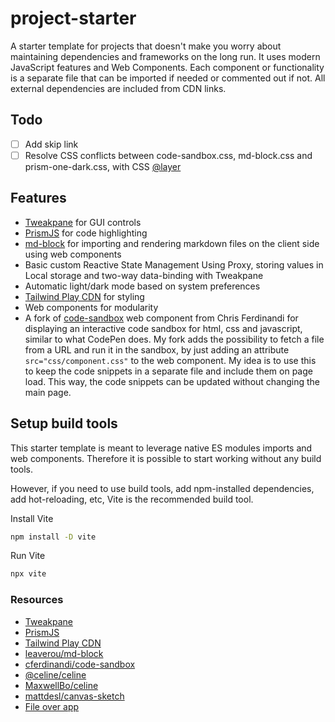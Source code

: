 # project-starter

A starter template for projects that doesn't make you worry about maintaining dependencies and frameworks on the long run. It uses modern JavaScript features and Web Components. Each component or functionality is a separate file that can be imported if needed or commented out if not. All external dependencies are included from CDN links.

## Todo

- [ ] Add skip link
- [ ] Resolve CSS conflicts between code-sandbox.css, md-block.css and prism-one-dark.css, with CSS [@layer](https://developer.mozilla.org/en-US/docs/Web/CSS/@layer)

## Features

- [Tweakpane](https://github.com/cocopon/tweakpane) for GUI controls
- [PrismJS](https://prismjs.com/) for code highlighting
- [md-block](https://github.com/leaverou/md-block) for importing and rendering markdown files on the client side using web components
- Basic custom Reactive State Management Using Proxy, storing values in Local storage and two-way data-binding with Tweakpane
- Automatic light/dark mode based on system preferences
- [Tailwind Play CDN](https://tailwindcss.com/docs/installation/play-cdn) for styling
- Web components for modularity
- A fork of [code-sandbox](https://gist.github.com/cferdinandi/df9c95ae5f5ebcddf2ab85bb2805ff07) web component from Chris Ferdinandi for displaying an interactive code sandbox for html, css and javascript, similar to what CodePen does. My fork adds the possibility to fetch a file from a URL and run it in the sandbox, by just adding an attribute `src="css/component.css"` to the web component. My idea is to use this to keep the code snippets in a separate file and include them on page load. This way, the code snippets can be updated without changing the main page.

## Setup build tools

This starter template is meant to leverage native ES modules imports and web components. Therefore it is possible to start working without any build tools.

However, if you need to use build tools, add npm-installed dependencies, add hot-reloading, etc, Vite is the recommended build tool.

Install Vite

```bash
npm install -D vite
```

Run Vite

```bash
npx vite
```

### Resources

- [Tweakpane](https://github.com/cocopon/tweakpane)
- [PrismJS](https://prismjs.com/)
- [Tailwind Play CDN](https://tailwindcss.com/docs/installation/play-cdn)
- [leaverou/md-block](https://github.com/leaverou/md-block)
- [cferdinandi/code-sandbox](https://gist.github.com/cferdinandi/df9c95ae5f5ebcddf2ab85bb2805ff07)
- [@celine/celine](https://maxbo.me/celine/)
- [MaxwellBo/celine](https://github.com/MaxwellBo/celine)
- [mattdesl/canvas-sketch](https://github.com/mattdesl/canvas-sketch)
- [File over app](https://stephango.com/file-over-app)
